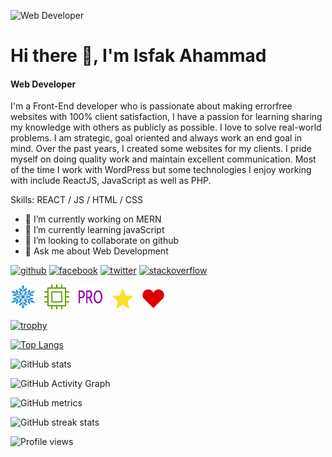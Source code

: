 ![Web Developer](https://scontent.fdac99-1.fna.fbcdn.net/v/t1.18169-9/12065712_1066555686717949_5935016294473539333_n.jpg?_nc_cat=101&ccb=1-6&_nc_sid=e3f864&_nc_eui2=AeHd1GzvuXTe2W0S4DMqltZDgUTOGPhXRuWBRM4Y-FdG5V7zSe47Dyk7jwHKexW2o-GdayvE65EAen_zvBZAAQoF&_nc_ohc=PurYTnTGTQkAX-jbvVA&tn=2mXJohGmF0eBAAtF&_nc_ht=scontent.fdac99-1.fna&oh=00_AT986LscZPLBXO0su-dcUdDs4ygYJ9BAEWRwRMllgtLpTQ&oe=629DA3B0)
# Hi there 👋, I'm Isfak Ahammad
#### Web Developer


I'm a Front-End developer who is passionate about making errorfree websites with 100% client satisfaction, I have a passion for learning sharing my knowledge with others as publicly as possible. I love to solve real-world problems. I am strategic, goal oriented and always work an end goal in mind. Over the past years, I created some websites for my clients. I pride myself on doing quality work and maintain excellent communication. Most of the time I work with WordPress but some technologies I enjoy working with include ReactJS, JavaScript as well as PHP.

Skills: REACT / JS / HTML / CSS

- 🔭 I’m currently working on MERN 
- 🌱 I’m currently learning javaScript 
- 👯 I’m looking to collaborate on github 
- 💬 Ask me about Web Development 


[<img src='https://cdn.jsdelivr.net/npm/simple-icons@3.0.1/icons/github.svg' alt='github' height='40'>](https://github.com/86asuk)  [<img src='https://cdn.jsdelivr.net/npm/simple-icons@3.0.1/icons/facebook.svg' alt='facebook' height='40'>](https://www.facebook.com/isfak.asuk)  [<img src='https://cdn.jsdelivr.net/npm/simple-icons@3.0.1/icons/twitter.svg' alt='twitter' height='40'>](https://twitter.com/isfak_ahammad)  [<img src='https://cdn.jsdelivr.net/npm/simple-icons@3.0.1/icons/stackoverflow.svg' alt='stackoverflow' height='40'>](https://stackoverflow.com/users/isfak-ahammad)  

<a href='https://archiveprogram.github.com/'><img src='https://raw.githubusercontent.com/acervenky/animated-github-badges/master/assets/acbadge.gif' width='40' height='40'></a> <a href='https://docs.github.com/en/developers'><img src='https://raw.githubusercontent.com/acervenky/animated-github-badges/master/assets/devbadge.gif' width='40' height='40'></a> <a href='https://github.com/pricing'><img src='https://raw.githubusercontent.com/acervenky/animated-github-badges/master/assets/pro.gif' width='40' height='40'></a> <a href='https://stars.github.com/'><img src='https://raw.githubusercontent.com/acervenky/animated-github-badges/master/assets/starbadge.gif' width='35' height='35'></a> <a href='https://docs.github.com/en/github/supporting-the-open-source-community-with-github-sponsors'><img src='https://raw.githubusercontent.com/acervenky/animated-github-badges/master/assets/sponsorbadge.gif' width='35' height='35'></a> 

[![trophy](https://github-profile-trophy.vercel.app/?username=86asuk)](https://github.com/ryo-ma/github-profile-trophy)

[![Top Langs](https://github-readme-stats.vercel.app/api/top-langs/?username=86asuk)](https://github.com/anuraghazra/github-readme-stats)

![GitHub stats](https://github-readme-stats.vercel.app/api?username=86asuk&show_icons=true&count_private=true)  

![GitHub Activity Graph](https://activity-graph.herokuapp.com/graph?username=86asuk)  

![GitHub metrics](https://metrics.lecoq.io/86asuk)  

![GitHub streak stats](https://github-readme-streak-stats.herokuapp.com/?user=86asuk)  

![Profile views](https://gpvc.arturio.dev/86asuk)  
